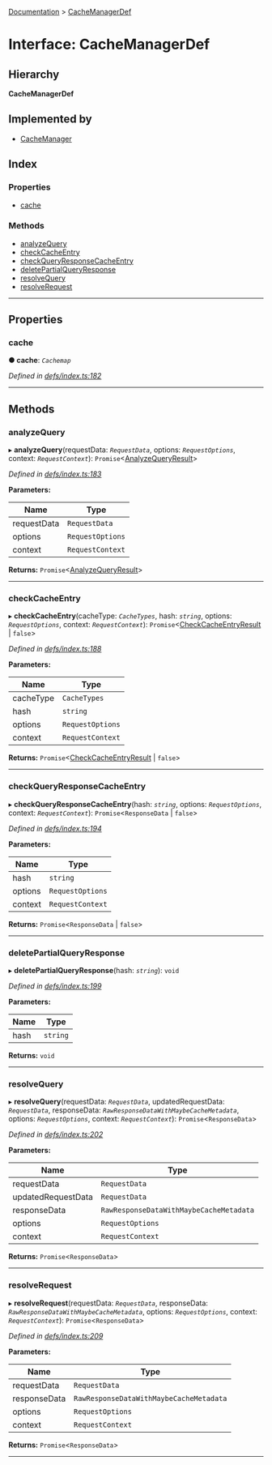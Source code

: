 [Documentation](../README.md) > [CacheManagerDef](../interfaces/cachemanagerdef.md)

# Interface: CacheManagerDef

## Hierarchy

**CacheManagerDef**

## Implemented by

* [CacheManager](../classes/cachemanager.md)

## Index

### Properties

* [cache](cachemanagerdef.md#cache)

### Methods

* [analyzeQuery](cachemanagerdef.md#analyzequery)
* [checkCacheEntry](cachemanagerdef.md#checkcacheentry)
* [checkQueryResponseCacheEntry](cachemanagerdef.md#checkqueryresponsecacheentry)
* [deletePartialQueryResponse](cachemanagerdef.md#deletepartialqueryresponse)
* [resolveQuery](cachemanagerdef.md#resolvequery)
* [resolveRequest](cachemanagerdef.md#resolverequest)

---

## Properties

<a id="cache"></a>

###  cache

**● cache**: *`Cachemap`*

*Defined in [defs/index.ts:182](https://github.com/bad-batch/handl/blob/20503ed/packages/cache-manager/src/defs/index.ts#L182)*

___

## Methods

<a id="analyzequery"></a>

###  analyzeQuery

▸ **analyzeQuery**(requestData: *`RequestData`*, options: *`RequestOptions`*, context: *`RequestContext`*): `Promise`<[AnalyzeQueryResult](analyzequeryresult.md)>

*Defined in [defs/index.ts:183](https://github.com/bad-batch/handl/blob/20503ed/packages/cache-manager/src/defs/index.ts#L183)*

**Parameters:**

| Name | Type |
| ------ | ------ |
| requestData | `RequestData` |
| options | `RequestOptions` |
| context | `RequestContext` |

**Returns:** `Promise`<[AnalyzeQueryResult](analyzequeryresult.md)>

___
<a id="checkcacheentry"></a>

###  checkCacheEntry

▸ **checkCacheEntry**(cacheType: *`CacheTypes`*, hash: *`string`*, options: *`RequestOptions`*, context: *`RequestContext`*): `Promise`<[CheckCacheEntryResult](checkcacheentryresult.md) \| `false`>

*Defined in [defs/index.ts:188](https://github.com/bad-batch/handl/blob/20503ed/packages/cache-manager/src/defs/index.ts#L188)*

**Parameters:**

| Name | Type |
| ------ | ------ |
| cacheType | `CacheTypes` |
| hash | `string` |
| options | `RequestOptions` |
| context | `RequestContext` |

**Returns:** `Promise`<[CheckCacheEntryResult](checkcacheentryresult.md) \| `false`>

___
<a id="checkqueryresponsecacheentry"></a>

###  checkQueryResponseCacheEntry

▸ **checkQueryResponseCacheEntry**(hash: *`string`*, options: *`RequestOptions`*, context: *`RequestContext`*): `Promise`<`ResponseData` \| `false`>

*Defined in [defs/index.ts:194](https://github.com/bad-batch/handl/blob/20503ed/packages/cache-manager/src/defs/index.ts#L194)*

**Parameters:**

| Name | Type |
| ------ | ------ |
| hash | `string` |
| options | `RequestOptions` |
| context | `RequestContext` |

**Returns:** `Promise`<`ResponseData` \| `false`>

___
<a id="deletepartialqueryresponse"></a>

###  deletePartialQueryResponse

▸ **deletePartialQueryResponse**(hash: *`string`*): `void`

*Defined in [defs/index.ts:199](https://github.com/bad-batch/handl/blob/20503ed/packages/cache-manager/src/defs/index.ts#L199)*

**Parameters:**

| Name | Type |
| ------ | ------ |
| hash | `string` |

**Returns:** `void`

___
<a id="resolvequery"></a>

###  resolveQuery

▸ **resolveQuery**(requestData: *`RequestData`*, updatedRequestData: *`RequestData`*, responseData: *`RawResponseDataWithMaybeCacheMetadata`*, options: *`RequestOptions`*, context: *`RequestContext`*): `Promise`<`ResponseData`>

*Defined in [defs/index.ts:202](https://github.com/bad-batch/handl/blob/20503ed/packages/cache-manager/src/defs/index.ts#L202)*

**Parameters:**

| Name | Type |
| ------ | ------ |
| requestData | `RequestData` |
| updatedRequestData | `RequestData` |
| responseData | `RawResponseDataWithMaybeCacheMetadata` |
| options | `RequestOptions` |
| context | `RequestContext` |

**Returns:** `Promise`<`ResponseData`>

___
<a id="resolverequest"></a>

###  resolveRequest

▸ **resolveRequest**(requestData: *`RequestData`*, responseData: *`RawResponseDataWithMaybeCacheMetadata`*, options: *`RequestOptions`*, context: *`RequestContext`*): `Promise`<`ResponseData`>

*Defined in [defs/index.ts:209](https://github.com/bad-batch/handl/blob/20503ed/packages/cache-manager/src/defs/index.ts#L209)*

**Parameters:**

| Name | Type |
| ------ | ------ |
| requestData | `RequestData` |
| responseData | `RawResponseDataWithMaybeCacheMetadata` |
| options | `RequestOptions` |
| context | `RequestContext` |

**Returns:** `Promise`<`ResponseData`>

___

